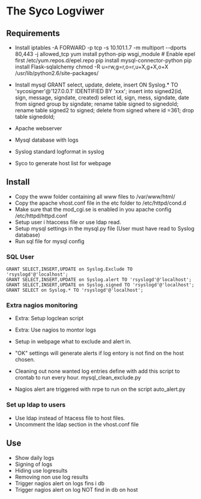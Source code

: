 # The Syco Logviwer

## Requirements

* Install
    iptables -A FORWARD -p tcp -s 10.101.1.7 -m multiport --dports 80,443 -j allowed_tcp
    yum install python-pip wsgi_module  # Enable epel first /etc/yum.repos.d/epel.repo
    pip install mysql-connector-python
    pip install Flask-sqlalchemy
    chmod -R u=rw,g=r,o=r,u+X,g+X,o+X  /usr/lib/python2.6/site-packages/

* Install mysql
    GRANT select, update, delete, insert ON Syslog.* TO 'sycosigner'@'127.0.0.1' IDENTIFIED BY 'xxx';
    insert  into signed2(id, sign, message, signdate, created) select id, sign, mess, signdate, date from signed group by signdate;
    rename table signed to signedold;
    rename table signed2 to signed;
    delete from signed where id =361;
    drop table signedold;

* Apache webserver
* Mysql database with logs
* Syslog standard logformat in syslog
* Syco to generate host list for webpage

## Install

* Copy the www folder containing all www files to /var/www/html/
* Copy the apache vhost.conf file in the etc folder to /etc/httpd/cond.d
* Make sure that the mod_cgi.se is enabled in you apache config /etc/httpd/httpd.conf
* Setup user i htaccess file or use ldap read.
* Setup mysql settings in the mysql.py file (User must have read to Syslog database)
* Run sql file for mysql config

### SQL User

    GRANT SELECT,INSERT,UPDATE on Syslog.Exclude TO 'rsyslogd'@'localhost';
    GRANT SELECT,INSERT,UPDATE on Syslog.alert TO 'rsyslogd'@'localhost';
    GRANT SELECT,INSERT,UPDATE on Syslog.signed TO 'rsyslogd'@'localhost';
    GRANT SELECT on Syslog.* TO 'rsyslogd'@'localhost';

### Extra nagios monitoring

* Extra: Setup logclean script
* Extra: Use nagios to montor logs

* Setup in webpage what to exclude and alert in.
* "OK" settings will generate alerts if log entory is not find on the host chosen.

* Cleaning out none wanted log entries define with add this script to crontab to
run every hour. mysql_clean_exclude.py

* Nagios alert are triggered with nrpe to run on the script
auto_alert.py 

### Set up ldap to users
* Use ldap instead of htacess file to host files.
* Uncomment the ldap section in the vhost.conf file

## Use
* Show daily logs
* Signing of logs
* Hiding use logresults
* Removing non use log results
* Trigger nagios alert on logs fins i db
* Trigger nagios alert on log NOT find in db on host

